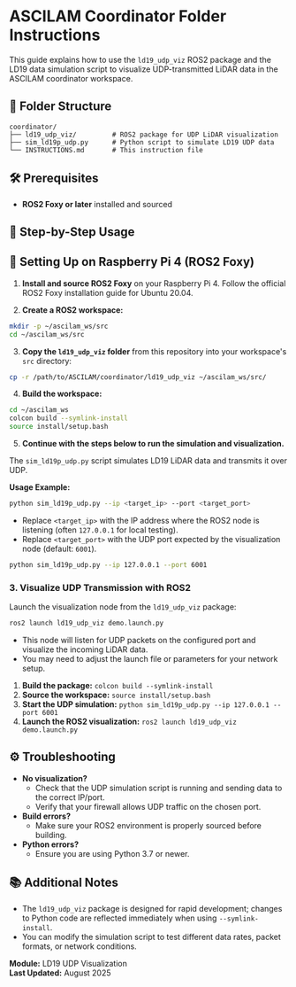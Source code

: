 # ASCILAM Coordinator Folder Instructions

This guide explains how to use the `ld19_udp_viz` ROS2 package and the LD19 data simulation script to visualize UDP-transmitted LiDAR data in the ASCILAM coordinator workspace.

## 📁 Folder Structure

```
coordinator/
├── ld19_udp_viz/         # ROS2 package for UDP LiDAR visualization
├── sim_ld19p_udp.py      # Python script to simulate LD19 UDP data
└── INSTRUCTIONS.md       # This instruction file
```

## 🛠️ Prerequisites

- **ROS2 Foxy or later** installed and sourced

## 🚀 Step-by-Step Usage

## 🐢 Setting Up on Raspberry Pi 4 (ROS2 Foxy)

1. **Install and source ROS2 Foxy** on your Raspberry Pi 4. Follow the official ROS2 Foxy installation guide for Ubuntu 20.04.

2. **Create a ROS2 workspace:**

```bash
mkdir -p ~/ascilam_ws/src
cd ~/ascilam_ws/src
```

3. **Copy the `ld19_udp_viz` folder** from this repository into your workspace's `src` directory:

```bash
cp -r /path/to/ASCILAM/coordinator/ld19_udp_viz ~/ascilam_ws/src/
```

4. **Build the workspace:**

```bash
cd ~/ascilam_ws
colcon build --symlink-install
source install/setup.bash
```

5. **Continue with the steps below to run the simulation and visualization.**

The `sim_ld19p_udp.py` script simulates LD19 LiDAR data and transmits it over UDP.

**Usage Example:**

```bash
python sim_ld19p_udp.py --ip <target_ip> --port <target_port>
```

- Replace `<target_ip>` with the IP address where the ROS2 node is listening (often `127.0.0.1` for local testing).
- Replace `<target_port>` with the UDP port expected by the visualization node (default: `6001`).

```bash
python sim_ld19p_udp.py --ip 127.0.0.1 --port 6001
```

### 3. Visualize UDP Transmission with ROS2

Launch the visualization node from the `ld19_udp_viz` package:

```bash
ros2 launch ld19_udp_viz demo.launch.py
```

- This node will listen for UDP packets on the configured port and visualize the incoming LiDAR data.
- You may need to adjust the launch file or parameters for your network setup.

1. **Build the package:** `colcon build --symlink-install`
2. **Source the workspace:** `source install/setup.bash`
3. **Start the UDP simulation:** `python sim_ld19p_udp.py --ip 127.0.0.1 --port 6001`
4. **Launch the ROS2 visualization:** `ros2 launch ld19_udp_viz demo.launch.py`

## ⚙️ Troubleshooting

- **No visualization?**
  - Check that the UDP simulation script is running and sending data to the correct IP/port.
  - Verify that your firewall allows UDP traffic on the chosen port.
- **Build errors?**
  - Make sure your ROS2 environment is properly sourced before building.
- **Python errors?**
  - Ensure you are using Python 3.7 or newer.

## 📚 Additional Notes

- The `ld19_udp_viz` package is designed for rapid development; changes to Python code are reflected immediately when using `--symlink-install`.
- You can modify the simulation script to test different data rates, packet formats, or network conditions.

**Module:** LD19 UDP Visualization  
**Last Updated:** August 2025
